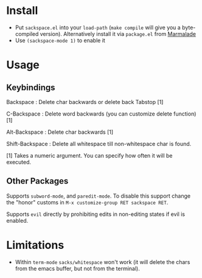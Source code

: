 Install
=======

* Put `sackspace.el` into your `load-path` (`make compile` will give you a byte-compiled version). Alternatively install it via `package.el` from [Marmalade](http://marmalade-repo.org/)
* Use `(sackspace-mode 1)` to enable it

Usage
=====


Keybindings
-----------

Backspace       : Delete char backwards or delete back Tabstop [1]

C-Backspace     : Delete word backwards (you can customize delete function) [1]

Alt-Backspace   : Delete char backwards [1]

Shift-Backspace : Delete all whitespace till non-whitespace char is found.

[1] Takes a numeric argument. You can specify how often it will be executed.

Other Packages
--------------

Supports `subword-mode`, and `paredit-mode`.
To disable this support change the "honor" customs in `M-x customize-group RET sackspace RET`.

Supports `evil` directly by prohibiting edits in non-editing states if evil is enabled.

Limitations
===========

* Within `term-mode` `sacks/whitespace` won't work (it will delete the chars from the emacs buffer, but not from the terminal).
